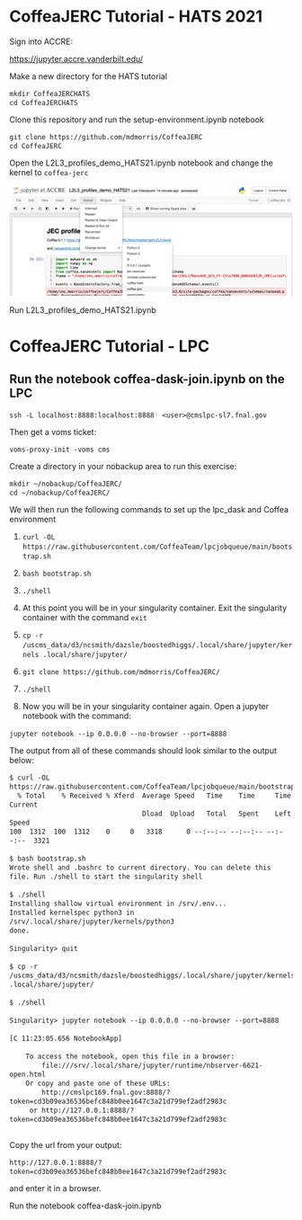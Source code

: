 # CoffeaJERC Tutorial - HATS 2021

Sign into ACCRE:

https://jupyter.accre.vanderbilt.edu/


Make a new directory for the HATS tutorial

```
mkdir CoffeaJERCHATS
cd CoffeaJERCHATS
```

Clone this repository and run the setup-environment.ipynb notebook


```
git clone https://github.com/mdmorris/CoffeaJERC
cd CoffeaJERC
```

Open the L2L3_profiles_demo_HATS21.ipynb notebook and change the kernel to `coffea-jerc`

![](coffea_kernel.png)

Run L2L3_profiles_demo_HATS21.ipynb


#
#

# CoffeaJERC Tutorial - LPC

## Run the notebook coffea-dask-join.ipynb on the LPC

```
ssh -L localhost:8888:localhost:8888  <user>@cmslpc-sl7.fnal.gov
```

Then get a voms ticket:

```
voms-proxy-init -voms cms
```

Create a directory in your nobackup area to run this exercise:


```
mkdir ~/nobackup/CoffeaJERC/
cd ~/nobackup/CoffeaJERC/
```

We will then run the following commands to set up the lpc_dask and Coffea environment

1. ```curl -OL https://raw.githubusercontent.com/CoffeaTeam/lpcjobqueue/main/bootstrap.sh```

2. ``` bash bootstrap.sh ```

3. ```./shell```

4. At this point you will be in your singularity container. Exit the singularity container with the command ```exit```

5. ```cp -r /uscms_data/d3/ncsmith/dazsle/boostedhiggs/.local/share/jupyter/kernels .local/share/jupyter/```

6. ```git clone https://github.com/mdmorris/CoffeaJERC/```

7. ```./shell```

8. Now you will be in your singularity container again. Open a jupyter notebook with the command: 

```jupyter notebook --ip 0.0.0.0 --no-browser --port=8888```


The output from all of these commands should look similar to the output below:


```
$ curl -OL https://raw.githubusercontent.com/CoffeaTeam/lpcjobqueue/main/bootstrap.sh
  % Total    % Received % Xferd  Average Speed   Time    Time     Time  Current
                                 Dload  Upload   Total   Spent    Left  Speed
100  1312  100  1312    0     0   3318      0 --:--:-- --:--:-- --:--:--  3321

$ bash bootstrap.sh
Wrote shell and .bashrc to current directory. You can delete this file. Run ./shell to start the singularity shell

$ ./shell
Installing shallow virtual environment in /srv/.env...
Installed kernelspec python3 in /srv/.local/share/jupyter/kernels/python3
done.

Singularity> quit

$ cp -r /uscms_data/d3/ncsmith/dazsle/boostedhiggs/.local/share/jupyter/kernels .local/share/jupyter/

$ ./shell

Singularity> jupyter notebook --ip 0.0.0.0 --no-browser --port=8888

[C 11:23:05.656 NotebookApp] 
    
    To access the notebook, open this file in a browser:
        file:///srv/.local/share/jupyter/runtime/nbserver-6621-open.html
    Or copy and paste one of these URLs:
        http://cmslpc169.fnal.gov:8888/?token=cd3b09ea36536befc848b0ee1647c3a21d799ef2adf2983c
     or http://127.0.0.1:8888/?token=cd3b09ea36536befc848b0ee1647c3a21d799ef2adf2983c


```

Copy the url from your output:

```
http://127.0.0.1:8888/?token=cd3b09ea36536befc848b0ee1647c3a21d799ef2adf2983c
``` 
and enter it in a browser.

Run the notebook coffea-dask-join.ipynb

